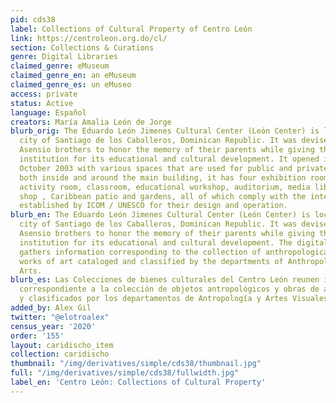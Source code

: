 ```yaml
---
pid: cds38
label: Collections of Cultural Property of Centro León
link: https://centroleon.org.do/cl/
section: Collections & Curations
genre: Digital Libraries
claimed_genre: eMuseum
claimed_genre_en: an eMuseum
claimed_genre_es: un eMuseo
access: private
status: Active
language: Español
creators: María Amalia León de Jorge
blurb_orig: The Eduardo León Jimenes Cultural Center (León Center) is located in the
  city of Santiago de los Caballeros, Dominican Republic. It was devised by the León
  Asensio brothers to honor the memory of their parents while giving the country an
  institution for its educational and cultural development. It opened its doors in
  October 2003 with various spaces that are used for public and private activities,
  both inside and around the main building, it has four exhibition rooms, a multipurpose
  activity room, classroom, educational workshop, auditorium, media library, cafeteria,
  shop , Caribbean patio and gardens, all of which comply with the international standards
  established by ICOM / UNESCO for their design and operation.
blurb_en: The Eduardo León Jimenes Cultural Center (León Center) is located in the
  city of Santiago de los Caballeros, Dominican Republic. It was devised by the León
  Asensio brothers to honor the memory of their parents while giving the country an
  institution for its educational and cultural development. The digital collection
  gathers information corresponding to the collection of anthropological objects and
  works of art cataloged and classified by the departments of Anthropology and Visual
  Arts.
blurb_es: Las Colecciones de bienes culturales del Centro León reunen información
  correspondiente a la colección de objetos antropológicos y obras de arte catalogados
  y clasificados por los departamentos de Antropología y Artes Visuales.
added_by: Alex Gil
twitter: "@elotroalex"
census_year: '2020'
order: '155'
layout: caridischo_item
collection: caridischo
thumbnail: "/img/derivatives/simple/cds38/thumbnail.jpg"
full: "/img/derivatives/simple/cds38/fullwidth.jpg"
label_en: 'Centro León: Collections of Cultural Property'
---
```

